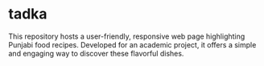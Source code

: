 # tadka
This repository hosts a user-friendly, responsive web page highlighting Punjabi food recipes. Developed for an academic project, it offers a simple and engaging way to discover these flavorful dishes.